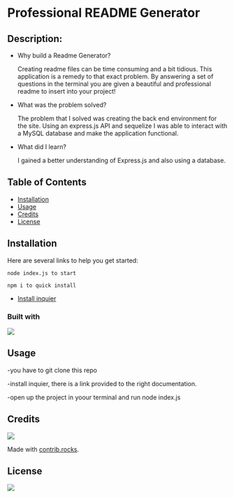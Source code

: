 # Professional README Generator 


## Description:

- Why build a Readme Generator?

    Creating readme files can be time consuming and a bit tidious. This application is a remedy to that exact problem. By answering a set of questions in the terminal you are given a beautiful and professional readme to insert into your project!

- What was the problem solved?

    The problem that I solved was creating the back end environment for the site. Using an express.js API and sequelize I was able to interact with a MySQL database and make the application functional.

- What did I learn?

    I gained a better understanding of Express.js and also using a database.

## Table of Contents

- [Installation](#installation)
- [Usage](#usage)
- [Credits](#credits)
- [License](#license)

## Installation
Here are several links to help you get started:

    node index.js to start

    npm i to quick install


- [Install inquier](https://www.npmjs.com/package/inquirer)

### Built with
<img src= "https://img.shields.io/badge/javascript-%23323330.svg?style=for-the-badge&logo=javascript&logoColor=%23F7DF1E" />
 

## Usage

-you have to git clone this repo

-install inquier, there is a link provided to the right documentation.

-open up the project in yoour terminal and run node index.js 

## Credits
<a href="https://github.com/skyllarb/Fort-polio/graphs/contributors">
  <img src="https://contrib.rocks/image?repo=skyllarb/Fort-polio" />
</a>

Made with [contrib.rocks](https://contrib.rocks).

## License
<img
 src="http://ForTheBadge.com/images/badges/built-with-love.svg" />


